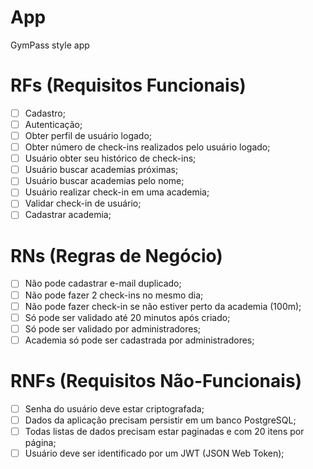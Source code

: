# App

GymPass style app

# RFs (Requisitos Funcionais)

- [ ] Cadastro;
- [ ] Autenticação;
- [ ] Obter perfil de usuário logado;
- [ ] Obter número de check-ins realizados pelo usuário logado;
- [ ] Usuário obter seu histórico de check-ins;
- [ ] Usuário buscar academias próximas;
- [ ] Usuário buscar academias pelo nome;
- [ ] Usuário realizar check-in em uma academia;
- [ ] Validar check-in de usuário;
- [ ] Cadastrar academia;

# RNs (Regras de Negócio)

- [ ] Não pode cadastrar e-mail duplicado;
- [ ] Não pode fazer 2 check-ins no mesmo dia;
- [ ] Não pode fazer check-in se não estiver perto da academia (100m);
- [ ] Só pode ser validado até 20 minutos após criado;
- [ ] Só pode ser validado por administradores;
- [ ] Academia só pode ser cadastrada por administradores;

# RNFs (Requisitos Não-Funcionais)

- [ ] Senha do usuário deve estar criptografada;
- [ ] Dados da aplicação precisam persistir em um banco PostgreSQL;
- [ ] Todas listas de dados precisam estar paginadas e com 20 itens por página;
- [ ] Usuário deve ser identificado por um JWT (JSON Web Token);